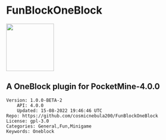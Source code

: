 # FunBlockOneBlock
<img src="https://raw.githubusercontent.com/cosmicnebula200/FunBlockOneBlock/de5f2e2191f838c2c70166d92d131a481894a109/icon.png" width="128" height="128" />

## A OneBlock plugin for PocketMine-4.0.0
```properties
Version: 1.0.0-BETA-2
    API: 4.0.0
    Updated: 15-08-2022 19:46:46 UTC
Repo: https://github.com/cosmicnebula200/FunBlockOneBlock
License: gpl-3.0
Categories: General,Fun,Minigame
Keywords: Oneblock
```